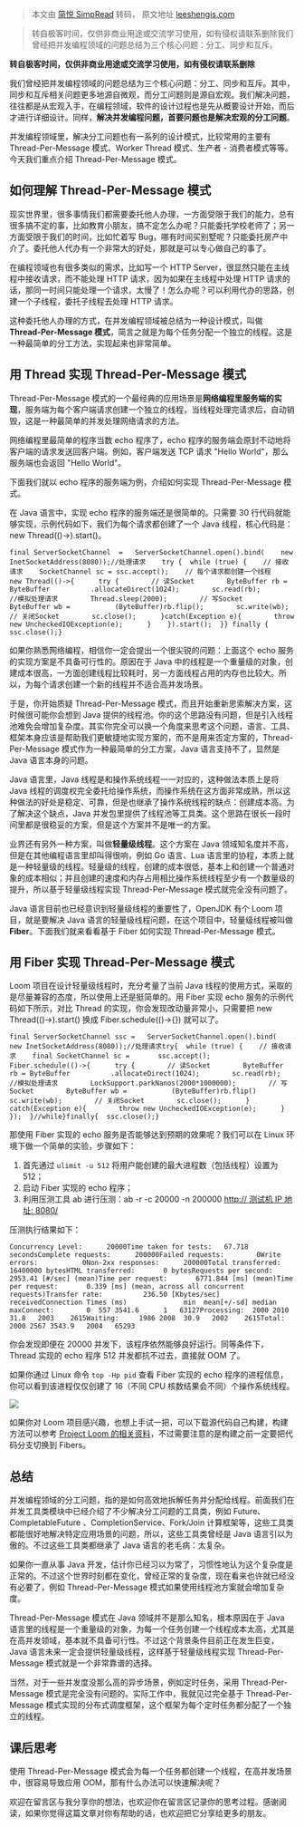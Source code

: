 > 本文由 [简悦 SimpRead](http://ksria.com/simpread/) 转码， 原文地址 [leeshengis.com](https://leeshengis.com/archives/95098)

> 转自极客时间，仅供非商业用途或交流学习使用，如有侵权请联系删除我们曾经把并发编程领域的问题总结为三个核心问题：分工、同步和互斥。

**转自极客时间，仅供非商业用途或交流学习使用，如有侵权请联系删除**

我们曾经把并发编程领域的问题总结为三个核心问题：分工、同步和互斥。其中，同步和互斥相关问题更多地源自微观，而分工问题则是源自宏观。我们解决问题，往往都是从宏观入手，在编程领域，软件的设计过程也是先从概要设计开始，而后才进行详细设计。同样，**解决并发编程问题，首要问题也是解决宏观的分工问题**。

并发编程领域里，解决分工问题也有一系列的设计模式，比较常用的主要有 Thread-Per-Message 模式、Worker Thread 模式、生产者 - 消费者模式等等。今天我们重点介绍 Thread-Per-Message 模式。

如何理解 Thread-Per-Message 模式
--------------------------

现实世界里，很多事情我们都需要委托他人办理，一方面受限于我们的能力，总有很多搞不定的事，比如教育小朋友，搞不定怎么办呢？只能委托学校老师了；另一方面受限于我们的时间，比如忙着写 Bug，哪有时间买别墅呢？只能委托房产中介了。委托他人代办有一个非常大的好处，那就是可以专心做自己的事了。

在编程领域也有很多类似的需求，比如写一个 HTTP Server，很显然只能在主线程中接收请求，而不能处理 HTTP 请求，因为如果在主线程中处理 HTTP 请求的话，那同一时间只能处理一个请求，太慢了！怎么办呢？可以利用代办的思路，创建一个子线程，委托子线程去处理 HTTP 请求。

这种委托他人办理的方式，在并发编程领域被总结为一种设计模式，叫做 **Thread-Per-Message 模式**，简言之就是为每个任务分配一个独立的线程。这是一种最简单的分工方法，实现起来也非常简单。

用 Thread 实现 Thread-Per-Message 模式
---------------------------------

Thread-Per-Message 模式的一个最经典的应用场景是**网络编程里服务端的实现**，服务端为每个客户端请求创建一个独立的线程，当线程处理完请求后，自动销毁，这是一种最简单的并发处理网络请求的方法。

网络编程里最简单的程序当数 echo 程序了，echo 程序的服务端会原封不动地将客户端的请求发送回客户端。例如，客户端发送 TCP 请求 "Hello World"，那么服务端也会返回 "Hello World"。

下面我们就以 echo 程序的服务端为例，介绍如何实现 Thread-Per-Message 模式。

在 Java 语言中，实现 echo 程序的服务端还是很简单的。只需要 30 行代码就能够实现，示例代码如下，我们为每个请求都创建了一个 Java 线程，核心代码是：new Thread(()->).start()。

```
final ServerSocketChannel  =   ServerSocketChannel.open().bind(    new InetSocketAddress(8080));//处理请求    try {  while (true) {    // 接收请求    SocketChannel sc = ssc.accept();    // 每个请求都创建一个线程    new Thread(()->{      try {        // 读Socket        ByteBuffer rb = ByteBuffer          .allocateDirect(1024);        sc.read(rb);        //模拟处理请求        Thread.sleep(2000);        // 写Socket        ByteBuffer wb =           (ByteBuffer)rb.flip();        sc.write(wb);        // 关闭Socket        sc.close();      }catch(Exception e){        throw new UncheckedIOException(e);      }    }).start();  }} finally {  ssc.close();}
```

如果你熟悉网络编程，相信你一定会提出一个很尖锐的问题：上面这个 echo 服务的实现方案是不具备可行性的。原因在于 Java 中的线程是一个重量级的对象，创建成本很高，一方面创建线程比较耗时，另一方面线程占用的内存也比较大。所以，为每个请求创建一个新的线程并不适合高并发场景。

于是，你开始质疑 Thread-Per-Message 模式，而且开始重新思索解决方案，这时候很可能你会想到 Java 提供的线程池。你的这个思路没有问题，但是引入线程池难免会增加复杂度。其实你完全可以换一个角度来思考这个问题，语言、工具、框架本身应该是帮助我们更敏捷地实现方案的，而不是用来否定方案的，Thread-Per-Message 模式作为一种最简单的分工方案，Java 语言支持不了，显然是 Java 语言本身的问题。

Java 语言里，Java 线程是和操作系统线程一一对应的，这种做法本质上是将 Java 线程的调度权完全委托给操作系统，而操作系统在这方面非常成熟，所以这种做法的好处是稳定、可靠，但是也继承了操作系统线程的缺点：创建成本高。为了解决这个缺点，Java 并发包里提供了线程池等工具类。这个思路在很长一段时间里都是很稳妥的方案，但是这个方案并不是唯一的方案。

业界还有另外一种方案，叫做**轻量级线程**。这个方案在 Java 领域知名度并不高，但是在其他编程语言里却叫得很响，例如 Go 语言、Lua 语言里的协程，本质上就是一种轻量级的线程。轻量级的线程，创建的成本很低，基本上和创建一个普通对象的成本相似；并且创建的速度和内存占用相比操作系统线程至少有一个数量级的提升，所以基于轻量级线程实现 Thread-Per-Message 模式就完全没有问题了。

Java 语言目前也已经意识到轻量级线程的重要性了，OpenJDK 有个 Loom 项目，就是要解决 Java 语言的轻量级线程问题，在这个项目中，轻量级线程被叫做 **Fiber**。下面我们就来看看基于 Fiber 如何实现 Thread-Per-Message 模式。

用 Fiber 实现 Thread-Per-Message 模式
--------------------------------

Loom 项目在设计轻量级线程时，充分考量了当前 Java 线程的使用方式，采取的是尽量兼容的态度，所以使用上还是挺简单的。用 Fiber 实现 echo 服务的示例代码如下所示，对比 Thread 的实现，你会发现改动量非常小，只需要把 new Thread(()->).start() 换成 Fiber.schedule(()->{}) 就可以了。

```
final ServerSocketChannel ssc =   ServerSocketChannel.open().bind(    new InetSocketAddress(8080));//处理请求try{  while (true) {    // 接收请求    final SocketChannel sc =       ssc.accept();    Fiber.schedule(()->{      try {        // 读Socket        ByteBuffer rb = ByteBuffer          .allocateDirect(1024);        sc.read(rb);        //模拟处理请求        LockSupport.parkNanos(2000*1000000);        // 写Socket        ByteBuffer wb =           (ByteBuffer)rb.flip()        sc.write(wb);        // 关闭Socket        sc.close();      } catch(Exception e){        throw new UncheckedIOException(e);      }    });  }//while}finally{  ssc.close();}
```

那使用 Fiber 实现的 echo 服务是否能够达到预期的效果呢？我们可以在 Linux 环境下做一个简单的实验，步骤如下：

1.  首先通过 `ulimit -u 512` 将用户能创建的最大进程数（包括线程）设置为 512；
2.  启动 Fiber 实现的 echo 程序；
3.  利用压测工具 ab 进行压测：ab -r -c 20000 -n 200000 [](http://xn--ip-im8ckc884ihkivx9c:8080/)[http:// 测试机 IP 地址: 8080/](http://xn--ip-im8ckc884ihkivx9c:8080/)

压测执行结果如下：

```
Concurrency Level:      20000Time taken for tests:   67.718 secondsComplete requests:      200000Failed requests:        0Write errors:           0Non-2xx responses:      200000Total transferred:      16400000 bytesHTML transferred:       0 bytesRequests per second:    2953.41 [#/sec] (mean)Time per request:       6771.844 [ms] (mean)Time per request:       0.339 [ms] (mean, across all concurrent requests)Transfer rate:          236.50 [Kbytes/sec] receivedConnection Times (ms)              min  mean[+/-sd] median   maxConnect:        0  557 3541.6      1   63127Processing:  2000 2010  31.8   2003    2615Waiting:     1986 2008  30.9   2002    2615Total:       2000 2567 3543.9   2004   65293
```

你会发现即便在 20000 并发下，该程序依然能够良好运行。同等条件下，Thread 实现的 echo 程序 512 并发都抗不过去，直接就 OOM 了。

如果你通过 Linux 命令 `top -Hp pid` 查看 Fiber 实现的 echo 程序的进程信息，你可以看到该进程仅仅创建了 16（不同 CPU 核数结果会不同）个操作系统线程。

[![](https://static001.geekbang.org/resource/image/ae/e9/aebe9691be206fb88f45e4f763bcb7e9.png)](https://static001.geekbang.org/resource/image/ae/e9/aebe9691be206fb88f45e4f763bcb7e9.png)

如果你对 Loom 项目感兴趣，也想上手试一把，可以下载源代码自己构建，构建方法可以参考 [Project Loom 的相关资料](https://wiki.openjdk.java.net/display/loom/Main)，不过需要注意的是构建之前一定要把代码分支切换到 Fibers。

总结
--

并发编程领域的分工问题，指的是如何高效地拆解任务并分配给线程。前面我们在并发工具类模块中已经介绍了不少解决分工问题的工具类，例如 Future、CompletableFuture 、CompletionService、Fork/Join 计算框架等，这些工具类都能很好地解决特定应用场景的问题，所以，这些工具类曾经是 Java 语言引以为傲的。不过这些工具类都继承了 Java 语言的老毛病：太复杂。

如果你一直从事 Java 开发，估计你已经习以为常了，习惯性地认为这个复杂度是正常的。不过这个世界时刻都在变化，曾经正常的复杂度，现在看来也许就已经没有必要了，例如 Thread-Per-Message 模式如果使用线程池方案就会增加复杂度。

Thread-Per-Message 模式在 Java 领域并不是那么知名，根本原因在于 Java 语言里的线程是一个重量级的对象，为每一个任务创建一个线程成本太高，尤其是在高并发领域，基本就不具备可行性。不过这个背景条件目前正在发生巨变，Java 语言未来一定会提供轻量级线程，这样基于轻量级线程实现 Thread-Per-Message 模式就是一个非常靠谱的选择。

当然，对于一些并发度没那么高的异步场景，例如定时任务，采用 Thread-Per-Message 模式是完全没有问题的。实际工作中，我就见过完全基于 Thread-Per-Message 模式实现的分布式调度框架，这个框架为每个定时任务都分配了一个独立的线程。

课后思考
----

使用 Thread-Per-Message 模式会为每一个任务都创建一个线程，在高并发场景中，很容易导致应用 OOM，那有什么办法可以快速解决呢？

欢迎在留言区与我分享你的想法，也欢迎你在留言区记录你的思考过程。感谢阅读，如果你觉得这篇文章对你有帮助的话，也欢迎把它分享给更多的朋友。
